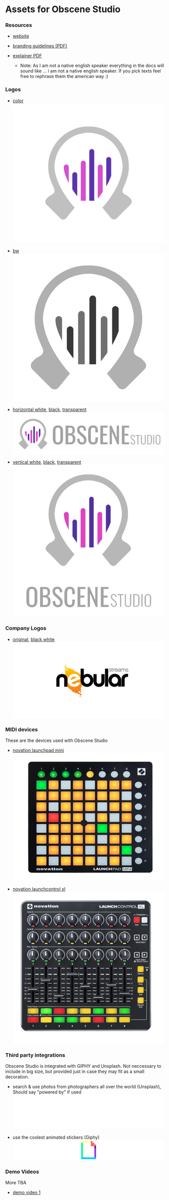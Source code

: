 # Assets for Obscene Studio

### Resources

- [website](https://obscene.studio)

- [branding guidelines (PDF)](brandkit/obscene-studio-brand.pdf)

- [explainer PDF](documents/obscene-presentation.pdf)
   - Note: As I am not a native english speaker everything in the docs will sound like ... i am not a native english speaker.
     If you pick texts feel free to rephrase them the american way :)


### Logos


- [color](assets/logo-color-1024.png)
    ![color](assets/logo-color-1024.png)

- [bw](assets/logo-bw.png)
    ![bw](assets/logo-bw.png)

- [horizontal white](brandkit/horizontal-text/white-horizontal-big.png), [black](brandkit/horizontal-text/black-horizontal-big.png), [transparent](brandkit/horizontal-text/trans-horizontal-big.png)
    ![bw](brandkit/horizontal-text/trans-horizontal-big.png)

- [vertical white](brandkit/vertical-text/vertical-white.png), [black](brandkit/vertical-text/vertical-black.png), [transparent](brandkit/vertical-text/vertical-trans.png)
    ![bw](brandkit/vertical-text/vertical-trans.png)



### Company Logos

- [original](brandkit/company/nebular-original.png), [black](brandkit/company/nebular-transparent-dark.png),[white](brandkit/company/nebular-transparent-white.png)
    ![original](brandkit/company/nebular-original.png)

### MIDI devices

These are the devices used with Obscene Studio

- [novation launchpad mini](assets/novation-launchpad-mini.png)
    ![novation launchpad mini](assets/novation-launchpad-mini.png)

- [novation launchcontrol xl](assets/novation-launchcontrol-xl-3.png)
    ![novation launchcontrol xl](assets/novation-launchcontrol-xl-3.png)

### Third party integrations

Obscene Studio is integrated with GIPHY and Unsplash. Not neccessary to include in big size, but provided just in case they may fit as a small decoration.

- search & use photos from photographers all over the world (Unsplash), Should say "powered by" if used
    ![unsplash logo](assets/Unsplash_Logo_Full_White.png)

- use the coolest animated stickers (Giphy)
    ![powered by giphy](assets/Poweredby_640px-Black_HorizLogo.png)

### Demo Videos

More TBA

- [demo video 1](https://obscene.studio/platform/files/obscene-demo-1.mp4)

